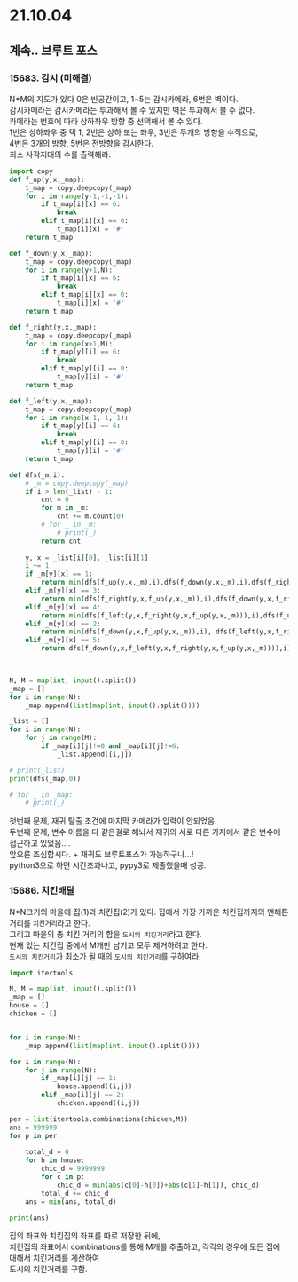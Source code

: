# 21.10.04
## 계속.. 브루트 포스
### 15683. 감시 (미해결)
N*M의 지도가 있다 0은 빈공간이고, 1~5는 감시카메라, 6번은 벽이다.  
감시카메라는 감시카메라는 투과해서 볼 수 있지만 벽은 투과해서 볼 수 없다.  
카메라는 번호에 따라 상하좌우 방향 중 선택해서 볼 수 있다.  
1번은 상하좌우 중 택 1, 2번은 상하 또는 좌우, 3번은 두개의 방향을 수직으로,  
4번은 3개의 방향, 5번은 전방향을 감시한다.  
최소 사각지대의 수를 출력해라.  

```py
import copy
def f_up(y,x,_map):
    t_map = copy.deepcopy(_map)
    for i in range(y-1,-1,-1):
        if t_map[i][x] == 6:
            break
        elif t_map[i][x] == 0:
            t_map[i][x] = '#'
    return t_map

def f_down(y,x,_map):
    t_map = copy.deepcopy(_map)
    for i in range(y+1,N):
        if t_map[i][x] == 6:
            break
        elif t_map[i][x] == 0:
            t_map[i][x] = '#'
    return t_map

def f_right(y,x,_map):
    t_map = copy.deepcopy(_map)
    for i in range(x+1,M):
        if t_map[y][i] == 6:
            break
        elif t_map[y][i] == 0:
            t_map[y][i] = '#'
    return t_map

def f_left(y,x,_map):
    t_map = copy.deepcopy(_map)
    for i in range(x-1,-1,-1):
        if t_map[y][i] == 6:
            break
        elif t_map[y][i] == 0:
            t_map[y][i] = '#'
    return t_map

def dfs(_m,i):
    # _m = copy.deepcopy(_map)
    if i > len(_list) - 1:
        cnt = 0
        for m in _m:
            cnt += m.count(0)
        # for _ in _m:
            # print(_)
        return cnt
    
    y, x = _list[i][0], _list[i][1]
    i += 1
    if _m[y][x] == 1:
        return min(dfs(f_up(y,x,_m),i),dfs(f_down(y,x,_m),i),dfs(f_right(y,x,_m),i),dfs(f_left(y,x,_m),i))
    elif _m[y][x] == 3:
        return min(dfs(f_right(y,x,f_up(y,x,_m)),i),dfs(f_down(y,x,f_right(y,x,_m)),i),dfs(f_left(y,x,f_down(y,x,_m)),i),dfs(f_up(y,x,f_left(y,x,_m)),i))
    elif _m[y][x] == 4:
        return min(dfs(f_left(y,x,f_right(y,x,f_up(y,x,_m))),i),dfs(f_up(y,x,f_down(y,x,f_right(y,x,_m))),i),dfs(f_right(y,x,f_left(y,x,f_down(y,x,_m))),i),dfs(f_up(y,x,f_left(y,x,f_down(y,x,_m))),i))
    elif _m[y][x] == 2:
        return min(dfs(f_down(y,x,f_up(y,x,_m)),i), dfs(f_left(y,x,f_right(y,x,_m)),i))
    elif _m[y][x] == 5:
        return dfs(f_down(y,x,f_left(y,x,f_right(y,x,f_up(y,x,_m)))),i)
    


N, M = map(int, input().split())
_map = []
for i in range(N):
    _map.append(list(map(int, input().split())))

_list = []
for i in range(N):
    for j in range(M):
        if _map[i][j]!=0 and _map[i][j]!=6:
            _list.append([i,j])

# print(_list)
print(dfs(_map,0))

# for _ in _map:
    # print(_)
```  
첫번째 문제, 재귀 탈출 조건에 마지막 카메라가 입력이 안되었음.  
두번째 문제, 변수 이름을 다 같은걸로 해놔서 재귀의 서로 다른 가지에서 같은 변수에 접근하고 있었음....  
앞으론 조심합시다. + 재귀도 브루트포스가 가능하구나...!  
python3으로 하면 시간초과나고, pypy3로 제출했을때 성공.  

### 15686. 치킨배달
N*N크기의 마을에 집(1)과 치킨집(2)가 있다. 집에서 가장 가까운 치킨집까지의 맨해튼 거리를 `치킨거리`라고 한다.  
그리고 마을의 총 치킨 거리의 합을 `도시의 치킨거리`라고 한다.  
현재 있는 치킨집 중에서 M개만 남기고 모두 제거하려고 한다.  
`도시의 치킨거리`가 최소가 될 때의 `도시의 치킨거리`를 구하여라.  

```py
import itertools

N, M = map(int, input().split())
_map = []
house = []
chicken = []


for i in range(N):
    _map.append(list(map(int, input().split())))

for i in range(N):
    for j in range(N):
        if _map[i][j] == 1:
            house.append((i,j))
        elif _map[i][j] == 2:
            chicken.append((i,j))

per = list(itertools.combinations(chicken,M))
ans = 999999
for p in per:
    
    total_d = 0
    for h in house:
        chic_d = 9999999
        for c in p:
            chic_d = min(abs(c[0]-h[0])+abs(c[1]-h[1]), chic_d)
        total_d += chic_d
    ans = min(ans, total_d)

print(ans)
```  
집의 좌표와 치킨집의 좌표를 따로 저장한 뒤에,  
치킨집의 좌표에서 combinations를 통해 M개를 추출하고, 각각의 경우에 모든 집에 대해서 치킨거리를 계산하여  
도시의 치킨거리를 구함.  